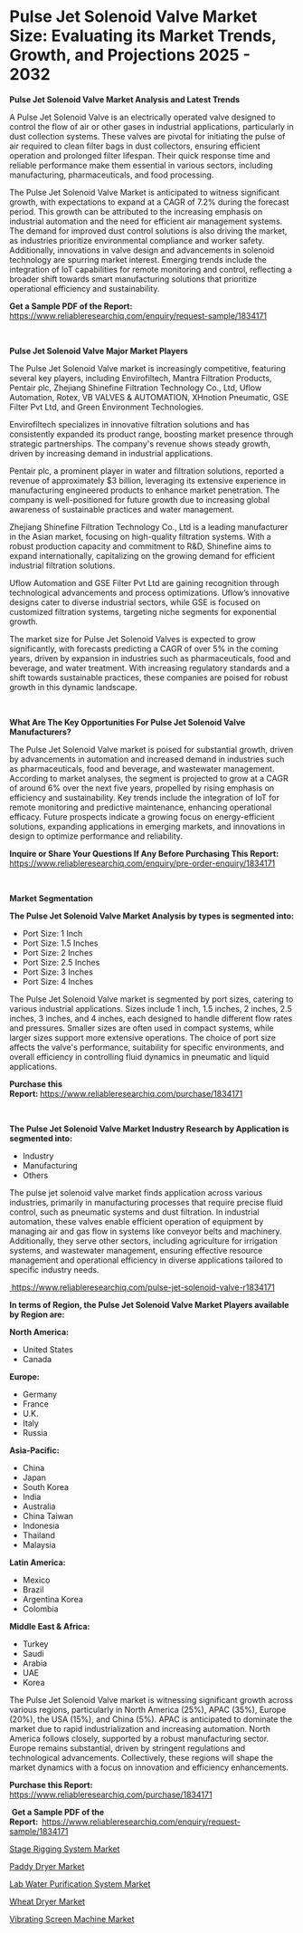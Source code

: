 <p><h1>Pulse Jet Solenoid Valve Market Size: Evaluating its Market Trends, Growth, and Projections 2025 - 2032</h1></p><p><strong>Pulse Jet Solenoid Valve Market Analysis and Latest Trends</strong></p>
<p><p>A Pulse Jet Solenoid Valve is an electrically operated valve designed to control the flow of air or other gases in industrial applications, particularly in dust collection systems. These valves are pivotal for initiating the pulse of air required to clean filter bags in dust collectors, ensuring efficient operation and prolonged filter lifespan. Their quick response time and reliable performance make them essential in various sectors, including manufacturing, pharmaceuticals, and food processing.</p><p>The Pulse Jet Solenoid Valve Market is anticipated to witness significant growth, with expectations to expand at a CAGR of 7.2% during the forecast period. This growth can be attributed to the increasing emphasis on industrial automation and the need for efficient air management systems. The demand for improved dust control solutions is also driving the market, as industries prioritize environmental compliance and worker safety. Additionally, innovations in valve design and advancements in solenoid technology are spurring market interest. Emerging trends include the integration of IoT capabilities for remote monitoring and control, reflecting a broader shift towards smart manufacturing solutions that prioritize operational efficiency and sustainability.</p></p>
<p><strong>Get a Sample PDF of the Report:&nbsp;</strong> <a href="https://www.reliableresearchiq.com/enquiry/request-sample/1834171?utm_campaign=104&utm_medium=2&utm_source=Github&utm_content=ia&utm_term=22022025&utm_id=pulse-jet-solenoid-valve">https://www.reliableresearchiq.com/enquiry/request-sample/1834171</a></p>
<p>&nbsp;</p>
<p><strong>Pulse Jet Solenoid Valve Major Market Players</strong></p>
<p><p>The Pulse Jet Solenoid Valve market is increasingly competitive, featuring several key players, including Envirofiltech, Mantra Filtration Products, Pentair plc, Zhejiang Shinefine Filtration Technology Co., Ltd, Uflow Automation, Rotex, VB VALVES & AUTOMATION, XHnotion Pneumatic, GSE Filter Pvt Ltd, and Green Environment Technologies. </p><p>Envirofiltech specializes in innovative filtration solutions and has consistently expanded its product range, boosting market presence through strategic partnerships. The company's revenue shows steady growth, driven by increasing demand in industrial applications.</p><p>Pentair plc, a prominent player in water and filtration solutions, reported a revenue of approximately $3 billion, leveraging its extensive experience in manufacturing engineered products to enhance market penetration. The company is well-positioned for future growth due to increasing global awareness of sustainable practices and water management.</p><p>Zhejiang Shinefine Filtration Technology Co., Ltd is a leading manufacturer in the Asian market, focusing on high-quality filtration systems. With a robust production capacity and commitment to R&D, Shinefine aims to expand internationally, capitalizing on the growing demand for efficient industrial filtration solutions.</p><p>Uflow Automation and GSE Filter Pvt Ltd are gaining recognition through technological advancements and process optimizations. Uflow’s innovative designs cater to diverse industrial sectors, while GSE is focused on customized filtration systems, targeting niche segments for exponential growth.</p><p>The market size for Pulse Jet Solenoid Valves is expected to grow significantly, with forecasts predicting a CAGR of over 5% in the coming years, driven by expansion in industries such as pharmaceuticals, food and beverage, and water treatment. With increasing regulatory standards and a shift towards sustainable practices, these companies are poised for robust growth in this dynamic landscape.</p></p>
<p>&nbsp;</p>
<p><strong>What Are The Key Opportunities For Pulse Jet Solenoid Valve Manufacturers?</strong></p>
<p><p>The Pulse Jet Solenoid Valve market is poised for substantial growth, driven by advancements in automation and increased demand in industries such as pharmaceuticals, food and beverage, and wastewater management. According to market analyses, the segment is projected to grow at a CAGR of around 6% over the next five years, propelled by rising emphasis on efficiency and sustainability. Key trends include the integration of IoT for remote monitoring and predictive maintenance, enhancing operational efficacy. Future prospects indicate a growing focus on energy-efficient solutions, expanding applications in emerging markets, and innovations in design to optimize performance and reliability.</p></p>
<p><strong>Inquire or Share Your Questions If Any Before Purchasing This Report:</strong> <a href="https://www.reliableresearchiq.com/enquiry/pre-order-enquiry/1834171?utm_campaign=104&utm_medium=2&utm_source=Github&utm_content=ia&utm_term=22022025&utm_id=pulse-jet-solenoid-valve">https://www.reliableresearchiq.com/enquiry/pre-order-enquiry/1834171</a></p>
<p>&nbsp;</p>
<p><strong>Market Segmentation</strong></p>
<p><strong>The Pulse Jet Solenoid Valve Market Analysis by types is segmented into:</strong></p>
<p><ul><li>Port Size: 1 Inch</li><li>Port Size: 1.5 Inches</li><li>Port Size: 2 Inches</li><li>Port Size: 2.5 Inches</li><li>Port Size: 3 Inches</li><li>Port Size: 4 Inches</li></ul></p>
<p><p>The Pulse Jet Solenoid Valve market is segmented by port sizes, catering to various industrial applications. Sizes include 1 inch, 1.5 inches, 2 inches, 2.5 inches, 3 inches, and 4 inches, each designed to handle different flow rates and pressures. Smaller sizes are often used in compact systems, while larger sizes support more extensive operations. The choice of port size affects the valve's performance, suitability for specific environments, and overall efficiency in controlling fluid dynamics in pneumatic and liquid applications.</p></p>
<p><strong>Purchase this Report:&nbsp;</strong><a href="https://www.reliableresearchiq.com/purchase/1834171?utm_campaign=104&utm_medium=2&utm_source=Github&utm_content=ia&utm_term=22022025&utm_id=pulse-jet-solenoid-valve">https://www.reliableresearchiq.com/purchase/1834171</a></p>
<p>&nbsp;</p>
<p><strong>The Pulse Jet Solenoid Valve Market Industry Research by Application is segmented into:</strong></p>
<p><ul><li>Industry</li><li>Manufacturing</li><li>Others</li></ul></p>
<p><p>The pulse jet solenoid valve market finds application across various industries, primarily in manufacturing processes that require precise fluid control, such as pneumatic systems and dust filtration. In industrial automation, these valves enable efficient operation of equipment by managing air and gas flow in systems like conveyor belts and machinery. Additionally, they serve other sectors, including agriculture for irrigation systems, and wastewater management, ensuring effective resource management and operational efficiency in diverse applications tailored to specific industry needs.</p></p>
<p><a href="https://www.reliableresearchiq.com/pulse-jet-solenoid-valve-r1834171?utm_campaign=104&utm_medium=2&utm_source=Github&utm_content=ia&utm_term=22022025&utm_id=pulse-jet-solenoid-valve">&nbsp;https://www.reliableresearchiq.com/pulse-jet-solenoid-valve-r1834171</a></p>
<p><strong>In terms of Region, the Pulse Jet Solenoid Valve Market Players available by Region are:</strong></p>
<p>
    <p> <strong> North America: </strong>
        <ul>
            <li>United States</li>
            <li>Canada</li>
        </ul>
        </p> 
    <p> <strong> Europe: </strong>
        <ul>
            <li>Germany</li>
            <li>France</li>
            <li>U.K.</li>
            <li>Italy</li>
            <li>Russia</li>
        </ul>
        </p> 
    <p> <strong> Asia-Pacific: </strong>
        <ul>
            <li>China</li>
            <li>Japan</li>
            <li>South Korea</li>
            <li>India</li>
            <li>Australia</li>
            <li>China Taiwan</li>
            <li>Indonesia</li>
            <li>Thailand</li>
            <li>Malaysia</li>
        </ul>
        </p> 
    <p> <strong> Latin America: </strong>
        <ul>
            <li>Mexico</li>
            <li>Brazil</li>
            <li>Argentina Korea</li>
            <li>Colombia</li>
        </ul>
        </p> 
    <p> <strong> Middle East & Africa: </strong>
        <ul>
            <li>Turkey</li>
            <li>Saudi</li>
            <li>Arabia</li>
            <li>UAE</li>
            <li>Korea</li>
        </ul>
    </p>
    </p>
<p><p>The Pulse Jet Solenoid Valve market is witnessing significant growth across various regions, particularly in North America (25%), APAC (35%), Europe (20%), the USA (15%), and China (5%). APAC is anticipated to dominate the market due to rapid industrialization and increasing automation. North America follows closely, supported by a robust manufacturing sector. Europe remains substantial, driven by stringent regulations and technological advancements. Collectively, these regions will shape the market dynamics with a focus on innovation and efficiency enhancements.</p></p>
<p><strong>Purchase this Report: </strong><a href="https://www.reliableresearchiq.com/purchase/1834171?utm_campaign=104&utm_medium=2&utm_source=Github&utm_content=ia&utm_term=22022025&utm_id=pulse-jet-solenoid-valve">https://www.reliableresearchiq.com/purchase/1834171</a></p>
<p>&nbsp;<strong>Get a Sample PDF of the Report:&nbsp;&nbsp;</strong><a href="https://www.reliableresearchiq.com/enquiry/request-sample/1834171?utm_campaign=104&utm_medium=2&utm_source=Github&utm_content=ia&utm_term=22022025&utm_id=pulse-jet-solenoid-valve">https://www.reliableresearchiq.com/enquiry/request-sample/1834171</a></p>
<p><strong></strong></p>
<p><p><a href="https://github.com/wyettillesr4/Market-Research-Report-List-1/blob/main/stage-rigging-system-market.md?utm_campaign=104&utm_medium=2&utm_source=Github&utm_content=ia&utm_term=22022025&utm_id=pulse-jet-solenoid-valve">Stage Rigging System Market</a></p><p><a href="https://github.com/alejnaouare/Market-Research-Report-List-1/blob/main/paddy-dryer-market.md?utm_campaign=104&utm_medium=2&utm_source=Github&utm_content=ia&utm_term=22022025&utm_id=pulse-jet-solenoid-valve">Paddy Dryer Market</a></p><p><a href="https://github.com/bufkamaiahi7/Market-Research-Report-List-1/blob/main/lab-water-purification-system-market.md?utm_campaign=104&utm_medium=2&utm_source=Github&utm_content=ia&utm_term=22022025&utm_id=pulse-jet-solenoid-valve">Lab Water Purification System Market</a></p><p><a href="https://github.com/fraryatena85/Market-Research-Report-List-1/blob/main/wheat-dryer-market.md?utm_campaign=104&utm_medium=2&utm_source=Github&utm_content=ia&utm_term=22022025&utm_id=pulse-jet-solenoid-valve">Wheat Dryer Market</a></p><p><a href="https://github.com/licuprelloxb/Market-Research-Report-List-1/blob/main/vibrating-screen-machine-market.md?utm_campaign=104&utm_medium=2&utm_source=Github&utm_content=ia&utm_term=22022025&utm_id=pulse-jet-solenoid-valve">Vibrating Screen Machine Market</a></p></p>